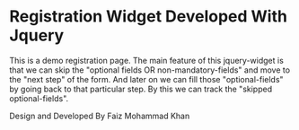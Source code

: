 # Registration Widget Developed With Jquery
This is a demo registration page. The main feature of this jquery-widget is that we can skip the "optional fields OR non-mandatory-fields" and move to the "next step" of the form. And later on we can fill those "optional-fields" by going back to that particular step. By this we can track the "skipped optional-fields". 

Design and Developed By Faiz Mohammad Khan
